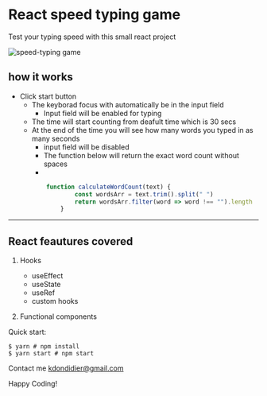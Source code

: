 # React speed typing game

Test your typing speed with this small react project

![speed-typing game](https://user-images.githubusercontent.com/18181964/136147070-5b731103-b3a6-4a57-80be-fa899fbda4e1.PNG)

## how it works
- Click start button
	- The keyborad focus with automatically be in the input field
		- Input field will be enabled for typing
	- The time will start counting from deafult time which is 30 secs
	- At the end of the time you will see how many words you typed in as many seconds
		- input field will be disabled
		- The  function below will return the exact word count without spaces
		- 
		```javascript
			function calculateWordCount(text) {
        			const wordsArr = text.trim().split(" ")
        			return wordsArr.filter(word => word !== "").length
    			}
		```
___
## React feautures covered

1. Hooks
	- useEffect
	- useState
	- useRef
	- custom hooks

2. Functional components

Quick start:

```
$ yarn # npm install
$ yarn start # npm start
````

 
Contact me <kdondidier@gmail.com>

Happy Coding!
